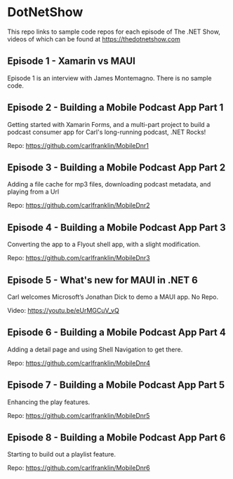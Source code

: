# DotNetShow
This repo links to sample code repos for each episode of The .NET Show, videos of which can be found at https://thedotnetshow.com

## Episode 1 - Xamarin vs MAUI
Episode 1 is an interview with James Montemagno. There is no sample code.

## Episode 2 - Building a Mobile Podcast App Part 1
Getting started with Xamarin Forms, and a multi-part project to build a podcast consumer app for Carl's long-running podcast, .NET Rocks!

Repo: https://github.com/carlfranklin/MobileDnr1

## Episode 3 - Building a Mobile Podcast App Part 2
Adding a file cache for mp3 files, downloading podcast metadata, and playing from a Url

Repo: https://github.com/carlfranklin/MobileDnr2

## Episode 4 - Building a Mobile Podcast App Part 3
Converting the app to a Flyout shell app, with a slight modification.

Repo: https://github.com/carlfranklin/MobileDnr3

## Episode 5 - What's new for MAUI in .NET 6
Carl welcomes Microsoft’s Jonathan Dick to demo a MAUI app. No Repo.

Video: https://youtu.be/eUrMGCuV_vQ

## Episode 6 - Building a Mobile Podcast App Part 4
Adding a detail page and using Shell Navigation to get there.

Repo: https://github.com/carlfranklin/MobileDnr4

## Episode 7 - Building a Mobile Podcast App Part 5
Enhancing the play features.

Repo: https://github.com/carlfranklin/MobileDnr5

## Episode 8 - Building a Mobile Podcast App Part 6
Starting to build out a playlist feature.

Repo: https://github.com/carlfranklin/MobileDnr6


